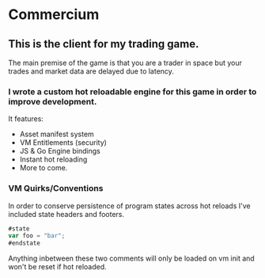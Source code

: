 # Commercium

## This is the client for my trading game.

The main premise of the game is that you are a trader in space but your trades and market data are delayed due to latency.

### I wrote a custom hot reloadable engine for this game in order to improve development.

It features:

* Asset manifest system
* VM Entitlements (security)
* JS & Go Engine bindings
* Instant hot reloading
* More to come.

### VM Quirks/Conventions
In order to conserve persistence of program states across hot reloads I've included state headers and footers.
```js
#state
var foo = "bar";
#endstate
```
Anything inbetween these two comments will only be loaded on vm init and won't be reset if hot reloaded.
